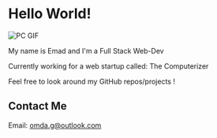 # Hello World!

![PC GIF](https://www.smashingapps.com/7-must-see-creative-awesome-animated-gifs/)

My name is Emad and I'm a Full Stack Web-Dev

Currently working for a web startup called: The Computerizer

Feel free to look around my GitHub repos/projects !


## Contact Me

Email: <omda.g@outlook.com>
